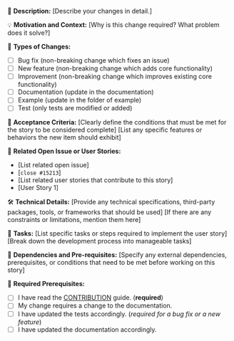 🚀 **Description:**
[Describe your changes in detail.]

💡 **Motivation and Context:**
[Why is this change required? What problem does it solve?]

🛒 **Types of Changes:**
- [ ] Bug fix (non-breaking change which fixes an issue)
- [ ] New feature (non-breaking change which adds core functionality)
- [ ] Improvement (non-breaking change which improves existing core functionality)
- [ ] Documentation (update in the documentation)
- [ ] Example (update in the folder of example)
- [ ] Test (only tests are modified or added)

🚀 **Acceptance Criteria:**
[Clearly define the conditions that must be met for the story to be considered complete]
[List any specific features or behaviors the new item should exhibit]

🔀 **Related Open Issue or User Stories:**
- [List related open issue]
- [`close #15213`]
- [List related user stories that contribute to this story]
- [User Story 1]

🛠️ **Technical Details:**
[Provide any technical specifications, third-party packages, tools, or frameworks that should be used]
[If there are any constraints or limitations, mention them here]

📑 **Tasks:**
[List specific tasks or steps required to implement the user story]
[Break down the development process into manageable tasks]

🔑 **Dependencies and Pre-requisites:**
[Specify any external dependencies, prerequisites, or conditions that need to be met before working on this story]

🤝 **Required Prerequisites:**
- [ ] I have read the [CONTRIBUTION](https://github.com/camel-ai/camel/blob/master/CONTRIBUTING.md) guide. (**required**)
- [ ] My change requires a change to the documentation.
- [ ] I have updated the tests accordingly. (*required for a bug fix or a new feature*)
- [ ] I have updated the documentation accordingly.